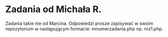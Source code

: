 Zadania od Michała R.
================
Zadania takie nie od Marcina.
Odpowiedzi prosze zapisywać w swoim repozytorium w następującym formacie:
mnumerzadania.php np. mz1.php.

